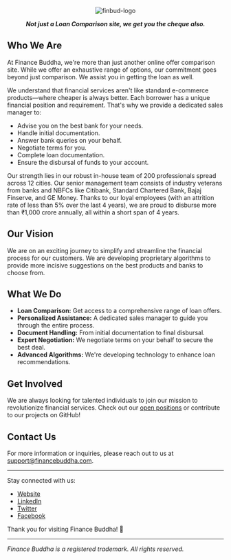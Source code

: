 <div  align="center" >
  
![finbud-logo](https://github.com/user-attachments/assets/c50fc418-42c9-403d-b880-d345e2792f33)

<b> *Not just a Loan Comparison site, we get you the cheque also.* </b>

</div>

## Who We Are

At Finance Buddha, we're more than just another online offer comparison site. While we offer an exhaustive range of options, our commitment goes beyond just comparison. We assist you in getting the loan as well.

We understand that financial services aren't like standard e-commerce products—where cheaper is always better. Each borrower has a unique financial position and requirement. That's why we provide a dedicated sales manager to:

- Advise you on the best bank for your needs.
- Handle initial documentation.
- Answer bank queries on your behalf.
- Negotiate terms for you.
- Complete loan documentation.
- Ensure the disbursal of funds to your account.

Our strength lies in our robust in-house team of 200 professionals spread across 12 cities. Our senior management team consists of industry veterans from banks and NBFCs like Citibank, Standard Chartered Bank, Bajaj Finserve, and GE Money. Thanks to our loyal employees (with an attrition rate of less than 5% over the last 4 years), we are proud to disburse more than ₹1,000 crore annually, all within a short span of 4 years.

## Our Vision

We are on an exciting journey to simplify and streamline the financial process for our customers. We are developing proprietary algorithms to provide more incisive suggestions on the best products and banks to choose from.

## What We Do

- **Loan Comparison:** Get access to a comprehensive range of loan offers.
- **Personalized Assistance:** A dedicated sales manager to guide you through the entire process.
- **Document Handling:** From initial documentation to final disbursal.
- **Expert Negotiation:** We negotiate terms on your behalf to secure the best deal.
- **Advanced Algorithms:** We're developing technology to enhance loan recommendations.

## Get Involved

We are always looking for talented individuals to join our mission to revolutionize financial services. Check out our [open positions](https://www.financebuddha.com) or contribute to our projects on GitHub!

## Contact Us

For more information or inquiries, please reach out to us at [support@financebuddha.com](mailto:support@financebuddha.com).

---

Stay connected with us:

- <a href="https://www.financebuddha.com" target="_blank">Website</a>
- <a href="https://www.linkedin.com/company/finance-buddha" target="_blank">LinkedIn</a>
- <a href="https://twitter.com/FinanceBuddha" target="_blank">Twitter</a>
- <a href="https://facebook.com/financebuddha" target="_blank">Facebook</a>

Thank you for visiting Finance Buddha! 🚀

---

*Finance Buddha is a registered trademark. All rights reserved.*
